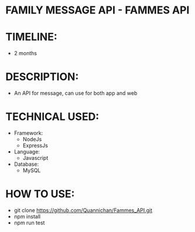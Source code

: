 ﻿# FAMILY MESSAGE API - FAMMES API

# TIMELINE:
- 2 months

# DESCRIPTION:
- An API for message, can use for both app and web

# TECHNICAL USED:
- Framework:
    + NodeJs
    + ExpressJs
- Language:
    + Javascript
- Database:
    + MySQL

# HOW TO USE:
- git clone https://github.com/Quannichan/Fammes_API.git
- npm install
- npm run test
